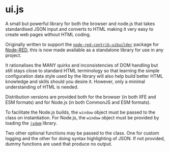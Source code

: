 # ui.js
A small but powerful library for both the browser and node.js that takes standardised JSON input and converts to HTML making it very easy to create web pages without HTML coding.

Originally written to support the [`node-red-contrib-uibuilder`](https://github.com/TotallyInformation/node-red-contrib-uibuilder) package for [Node-RED](https://nodered.org/), this is now made available as a standalone library for use in any project.

It rationalises the MANY quirks and inconsistencies of DOM handling but still stays close to standard HTML terminology so that learning the simple configuration data style used by the library will also help build better HTML knowledge and skills should you desire it. However, only a minimal understanding of HTML is needed.

Distribution versions are provided both for the browser (in both IIFE and ESM formats) and for Node.js (in both CommonJS and ESM formats).

To facilitate the Node.js builds, the `window` object must be passed to the class on instantiation. For Node.js, the `window` object must be provided by loading the [`jsdom`](https://github.com/jsdom/jsdom) library.

Two other optional functions may be passed to the class. One for custom logging and the other for doing syntax highlighting of JSON. If not provided, dummy functions are used that produce no output.
